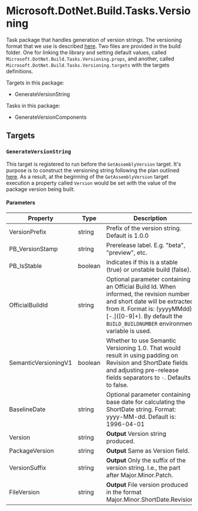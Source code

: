 # Microsoft.DotNet.Build.Tasks.Versioning

Task package that handles generation of version strings. The versioning format that we use is described [here](../../Documentation/Versioning).
Two files are provided in the build folder. One for linking the library and setting default values, called `Microsoft.DotNet.Build.Tasks.Versioning.props`, and another, called `Microsoft.DotNet.Build.Tasks.Versioning.targets` with the targets definitions.

Targets in this package:

 - GenerateVersionString

Tasks in this package:

 - GenerateVersionComponents

## Targets

### `GenerateVersionString`

This target is registered to run before the `GetAssemblyVersion` target. It's purpose is to construct
the versioning string following the plan outlined [here](../../Documentation/Versioning). As a result, at
the beginning of the `GetAssemblyVersion` target execution a property called `Version` would be set with
the value of the package version being built.

#### Parameters

Property                | Type        | Description
------------------------|-------------|--------------------------------------------------------------------------------
VersionPrefix           | string      | Prefix of the version string. Default is 1.0.0
PB_VersionStamp         | string      | Prerelease label. E.g. "beta", "preview", etc.
PB_IsStable             | boolean     | Indicates if this is a stable (true) or unstable build (false).
OfficialBuildId         | string      | Optional parameter containing an Official Build Id. When informed, the revision number and short date will be extracted from it. Format is: (yyyyMMdd)\[-.\]([0-9]+). By default the `BUILD_BUILDNUMBER` environment variable is used.
SemanticVersioningV1    | boolean     | Whether to use Semantic Versioning 1.0. That would result in using padding on Revision and ShortDate fields and adjusting pre-release fields separators to `-`. Defaults to false.
BaselineDate            | string      | Optional parameter containing base date for calculating the ShortDate string. Format: yyyy-MM-dd. Default is: 1996-04-01
Version                 | string      | **Output** Version string produced.
PackageVersion          | string      | **Output** Same as Version field.
VersionSuffix           | string      | **Output** Only the suffix of the version string. I.e., the part after Major.Minor.Patch.
FileVersion             | string      | **Output** File version produced in the format Major.Minor.ShortDate.Revision

